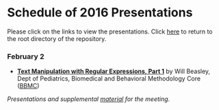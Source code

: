 Schedule of 2016 Presentations
============

Please click on the links to view the presentations. Click [here](./../) to return to the root directory of the repository.

### February 2 
* **[Text Manipulation with Regular Expressions, Part 1](https://rawgit.com/OuhscBbmc/StatisticalComputing/master/2016-presentations/02-february/beasley-scug-regex-part-1-2016-02.html)** by Will Beasley, Dept of Pediatrics, Biomedical and Behavioral Methodology Core ([BBMC](http://ouhsc.edu/BBMC/))

*Presentations and supplemental [material](./2016-presentations/02-february/) for the meeting*.
